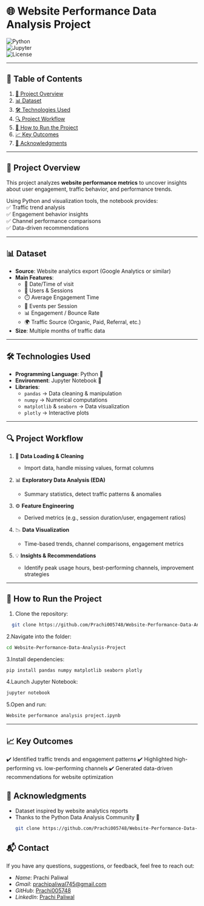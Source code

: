 # 🌐 Website Performance Data Analysis Project  

![Python](https://img.shields.io/badge/Python-3.8%2B-blue)  
![Jupyter](https://img.shields.io/badge/Jupyter-Notebook-orange)  
![License](https://img.shields.io/badge/License-MIT-green)  

---

## 📑 Table of Contents  
1. [📌 Project Overview](#-project-overview)  
2. [📊 Dataset](#-dataset)  
3. [🛠️ Technologies Used](#️-technologies-used)  
4. [🔍 Project Workflow](#-project-workflow)  
5. [🚀 How to Run the Project](#-how-to-run-the-project)  
6. [📈 Key Outcomes](#-key-outcomes)  
7. [🤝 Acknowledgments](#-acknowledgments)  

---

## 📌 Project Overview  
This project analyzes **website performance metrics** to uncover insights about user engagement, traffic behavior, and performance trends.  

Using Python and visualization tools, the notebook provides:  
✅ Traffic trend analysis  
✅ Engagement behavior insights  
✅ Channel performance comparisons  
✅ Data-driven recommendations  

---

## 📊 Dataset  
- **Source**: Website analytics export (Google Analytics or similar)  
- **Main Features**:  
  - 📅 Date/Time of visit  
  - 👥 Users & Sessions  
  - ⏱️ Average Engagement Time  
  - 🎯 Events per Session  
  - 📊 Engagement / Bounce Rate  
  - 🌍 Traffic Source (Organic, Paid, Referral, etc.)  
- **Size**: Multiple months of traffic data  

---

## 🛠️ Technologies Used  
- **Programming Language**: Python 🐍  
- **Environment**: Jupyter Notebook 📓  
- **Libraries**:  
  - `pandas` → Data cleaning & manipulation  
  - `numpy` → Numerical computations  
  - `matplotlib` & `seaborn` → Data visualization  
  - `plotly` → Interactive plots  

---

## 🔍 Project Workflow  
1. 📂 **Data Loading & Cleaning**  
   - Import data, handle missing values, format columns  

2. 📊 **Exploratory Data Analysis (EDA)**  
   - Summary statistics, detect traffic patterns & anomalies  

3. ⚙️ **Feature Engineering**  
   - Derived metrics (e.g., session duration/user, engagement ratios)  

4. 📉 **Data Visualization**  
   - Time-based trends, channel comparisons, engagement metrics  

5. 💡 **Insights & Recommendations**  
   - Identify peak usage hours, best-performing channels, improvement strategies  

---

## 🚀 How to Run the Project  
1. Clone the repository:
 ```bash
   git clone https://github.com/Prachi005748/Website-Performance-Data-Analysis-Project.git
   ```
2.Navigate into the folder:
```bash
cd Website-Performance-Data-Analysis-Project
```

3.Install dependencies:
```bash
pip install pandas numpy matplotlib seaborn plotly
```

4.Launch Jupyter Notebook:
```bash
jupyter notebook
```

5.Open and run:
```bash
Website performance analysis project.ipynb
```

---

## 📈 Key Outcomes
 ✔️ Identified traffic trends and engagement patterns
 ✔️ Highlighted high-performing vs. low-performing channels
 ✔️ Generated data-driven recommendations for website optimization

## 🤝 Acknowledgments
- Dataset inspired by website analytics reports
- Thanks to the Python Data Analysis Community 🙌 
   ```bash
   git clone https://github.com/Prachi005748/Website-Performance-Data-Analysis-Project.git
   ```

## 📬 Contact  

If you have any questions, suggestions, or feedback, feel free to reach out:  

- *Name*: Prachi Paliwal
- *Gmail*: prachipaliwal745@gmail.com 
- *GitHub*: [Prachi005748](https://github.com/Prachi005748)  
- *LinkedIn*: [Prachi Paliwal](https://www.linkedin.com/in/prachi-paliwal-799126268/)  
